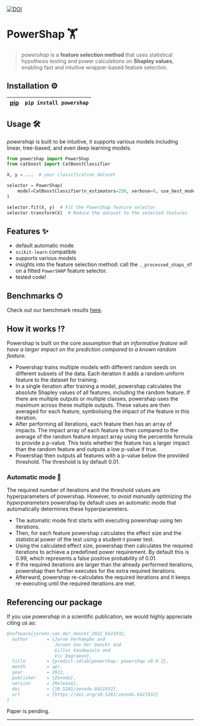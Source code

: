 [![DOI](https://zenodo.org/badge/470633431.svg)](https://zenodo.org/badge/latestdoi/470633431)

# PowerShap 🏋️

> *powershap* is a **feature selection method** that uses statistical hypothesis testing and power calculations on **Shapley values**, enabling fast and intuitive wrapper-based feature selection.  

## Installation ⚙️

| [**pip**](https://pypi.org/project/powershap/) | `pip install powershap` | 
| ---| ----|

## Usage 🛠

*powershap* is built to be intuitive, it supports various models including linear, tree-based, and even deep learning models.  
<!-- It is also implented as sklearn `Transformer` component, allowing convenient integration in `sklearn` pipelines. -->

```py
from powershap import PowerShap
from catboost import CatBoostClassifier

X, y = ...  # your classification dataset

selector = PowerShap(
    model=CatBoostClassifier(n_estimators=250, verbose=0, use_best_model=True)
)

selector.fit(X, y)  # Fit the PowerShap feature selector
selector.transform(X)  # Reduce the dataset to the selected features

```

## Features ✨

* default automatic mode
* `scikit-learn` compatible
* supports various models
* insights into the feature selection method: call the `._processed_shaps_df` on a fitted `PowerSHAP` feature selector.
* tested code!

## Benchmarks ⏱

Check out our benchmark results [here](examples/results/).  

## How it works ⁉️

Powershap is built on the core assumption that *an informative feature will have a larger impact on the prediction compared to a known random feature.*

* Powershap trains multiple models with different random seeds on different subsets of the data. Each iteration it adds a random uniform feature to the dataset for training.
* In a single iteration after training a model, powershap calculates the absolute Shapley values of all features, including the random feature. If there are multiple outputs or multiple classes, powershap uses the maximum across these multiple outputs. These values are then averaged for each feature, symbolising the impact of the feature in this iteration.
* After performing all iterations, each feature then has an array of impacts. The impact array of each feature is then compared to the average of the random feature impact array using the percentile formula to provide a p-value. This tests whether the feature has a larger impact than the random feature and outputs a low p-value if true. 
* Powershap then outputs all features with a p-value below the provided threshold. The threshold is by default 0.01.


### Automatic mode 🤖

The required number of iterations and the threshold values are hyperparameters of powershap. However, to *avoid manually optimizing the hyperparameters* powershap by default uses an automatic mode that automatically determines these hyperparameters. 

* The automatic mode first starts with executing powershap using ten iterations.
* Then, for each feature powershap calculates the effect size and the statistical power of the test using a student-t power test. 
* Using the calculated effect size, powershap then calculates the required iterations to achieve a predefined power requirement. By default this is 0.99, which represents a false positive probability of 0.01.
* If the required iterations are larger than the already performed iterations, powershap then further executes for the extra required iterations. 
* Afterward, powershap re-calculates the required iterations and it keeps re-executing until the required iterations are met.

## Referencing our package

If you use *powershap* in a scientific publication, we would highly appreciate citing us as:

```bibtex
@software{jeroen_van_der_donckt_2022_6421932,
  author       = {Jarne Verhaeghe and 
                  Jeroen Van Der Donckt and
                  Gilles Vandewiele and
                  Vic Degraeve},
  title        = {predict-idlab/powershap: powershap v0.0.2},
  month        = apr,
  year         = 2022,
  publisher    = {Zenodo},
  version      = {Release},
  doi          = {10.5281/zenodo.6421932},
  url          = {https://doi.org/10.5281/zenodo.6421932}
}
```

Paper is pending.

---

